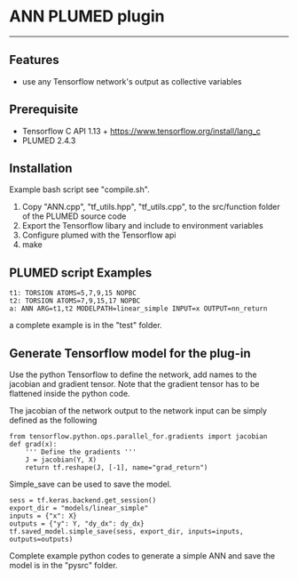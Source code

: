 # ANN PLUMED plugin
----

## Features
* use any Tensorflow network's output as collective variables

## Prerequisite
* Tensorflow C API 1.13 + <https://www.tensorflow.org/install/lang_c>
* PLUMED 2.4.3

## Installation

Example bash script see "compile.sh".

1. Copy "ANN.cpp", "tf_utils.hpp", "tf_utils.cpp", to the src/function folder of the PLUMED source code
2. Export the Tensorflow libary and include to environment variables
3. Configure plumed with the Tensorflow api
4. make

## PLUMED script Examples

~~~~~~~~~~~~~~~~~~~~~~~~~~~~~~~~~~~~~
t1: TORSION ATOMS=5,7,9,15 NOPBC
t2: TORSION ATOMS=7,9,15,17 NOPBC
a: ANN ARG=t1,t2 MODELPATH=linear_simple INPUT=x OUTPUT=nn_return
~~~~~~~~~~~~~~~~~~~~~~~~~~~~~~~~~~~~~

a complete example is in the "test" folder.

## Generate Tensorflow model for the plug-in

Use the python Tensorflow to define the network, add names to the jacobian and gradient tensor. Note that the gradient tensor has to be flattened inside the python code.

The jacobian of the network output to the network input can be simply defined as the following

~~~~~~~~~~~~~~~~~~~~~~~~~~~~~~~~~~~~~
from tensorflow.python.ops.parallel_for.gradients import jacobian
def grad(x):
    ''' Define the gradients '''
    J = jacobian(Y, X)
    return tf.reshape(J, [-1], name="grad_return")
~~~~~~~~~~~~~~~~~~~~~~~~~~~~~~~~~~~~~

Simple_save can be used to save the model.
~~~~~~~~~~~~~~~~~~~~~~~~~~~~~~~~~~~~~
sess = tf.keras.backend.get_session()
export_dir = "models/linear_simple"
inputs = {"x": X}
outputs = {"y": Y, "dy_dx": dy_dx}
tf.saved_model.simple_save(sess, export_dir, inputs=inputs,             outputs=outputs)
~~~~~~~~~~~~~~~~~~~~~~~~~~~~~~~~~~~~~

Complete example python codes to generate a simple ANN and save the model is in the "pysrc" folder.

